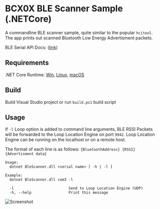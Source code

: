 # BCX0X BLE Scanner Sample  (.NETCore)
A commandline BLE scanner sample, quite similar to the popular `hcitool`. The app prints out scanned Bluetooth Low Energy Advertisment packets.

BLE Serial API Docs: ([link](https://developer.bluecats.com/documentation/libraries/serial-Home))

## Requirements
.NET Core Runtime: [Win](https://www.microsoft.com/net/download/windows/run), [Linux](https://www.microsoft.com/net/download/linux/run), [macOS](https://www.microsoft.com/net/download/macos/run)

## Build
Build Visual Studio project or run `build.ps1` build script

## Usage
If `-l` Loop option is added to command line arguments, BLE RSSI Packets will be forwarded to the Loop Location Engine on port `9942`. Loop Location Engine can be running on the localhost or on a remote host.

 The format of each line is as follows:
```{BluetoothAddress} {RSSI} {Advertisment data}```

```
Usage:
  dotnet BleScanner.dll <serial name> [ -h | -l ]

Example:
  dotnet BleScanner.dll com3 -l

  -l                         Send to Loop Location Engine (UDP)
  -h, --help                 Print this message
  ```

  ![Screenshot](https://user-images.githubusercontent.com/9400300/38267540-7a51564e-3741-11e8-91fd-989476c6d877.PNG)

